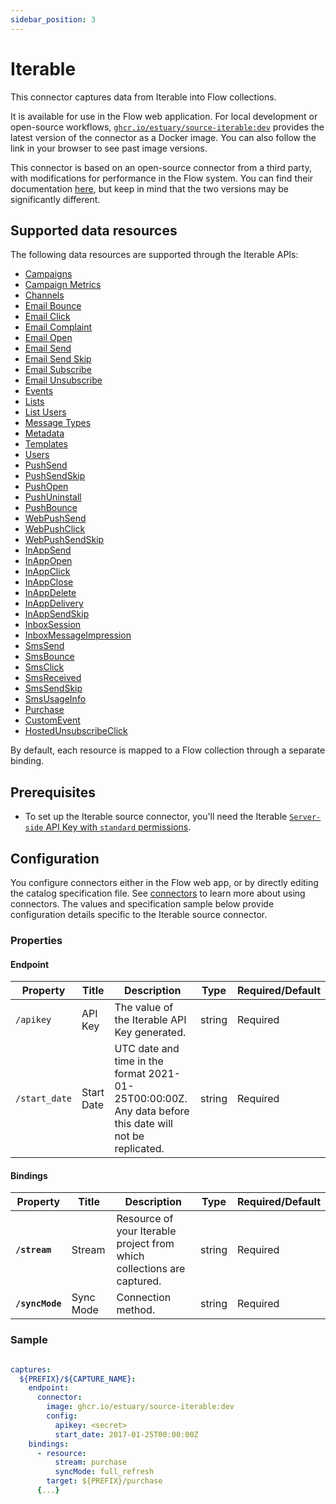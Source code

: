 ```yaml
---
sidebar_position: 3
---
```

# Iterable

This connector captures data from Iterable into Flow collections.

It is available for use in the Flow web application. For local development or open-source workflows, [`ghcr.io/estuary/source-iterable:dev`](https://ghcr.io/estuary/source-iterable:dev) provides the latest version of the connector as a Docker image. You can also follow the link in your browser to see past image versions.

This connector is based on an open-source connector from a third party, with modifications for performance in the Flow system.
You can find their documentation [here](https://docs.airbyte.com/integrations/sources/iterable/),
but keep in mind that the two versions may be significantly different.

## Supported data resources

The following data resources are supported through the Iterable APIs:

* [Campaigns](https://api.iterable.com/api/docs#campaigns_campaigns)
* [Campaign Metrics](https://api.iterable.com/api/docs#campaigns_metrics)
* [Channels](https://api.iterable.com/api/docs#channels_channels)
* [Email Bounce](https://api.iterable.com/api/docs#export_exportDataJson)
* [Email Click](https://api.iterable.com/api/docs#export_exportDataJson)
* [Email Complaint](https://api.iterable.com/api/docs#export_exportDataJson)
* [Email Open](https://api.iterable.com/api/docs#export_exportDataJson)
* [Email Send](https://api.iterable.com/api/docs#export_exportDataJson)
* [Email Send Skip](https://api.iterable.com/api/docs#export_exportDataJson)
* [Email Subscribe](https://api.iterable.com/api/docs#export_exportDataJson)
* [Email Unsubscribe](https://api.iterable.com/api/docs#export_exportDataJson)
* [Events](https://api.iterable.com/api/docs#events_User_events)
* [Lists](https://api.iterable.com/api/docs#lists_getLists)
* [List Users](https://api.iterable.com/api/docs#lists_getLists_0)
* [Message Types](https://api.iterable.com/api/docs#messageTypes_messageTypes)
* [Metadata](https://api.iterable.com/api/docs#metadata_list_tables)
* [Templates](https://api.iterable.com/api/docs#templates_getTemplates)
* [Users](https://api.iterable.com/api/docs#export_exportDataJson)
* [PushSend](https://api.iterable.com/api/docs#export_exportDataJson)
* [PushSendSkip](https://api.iterable.com/api/docs#export_exportDataJson)
* [PushOpen](https://api.iterable.com/api/docs#export_exportDataJson)
* [PushUninstall](https://api.iterable.com/api/docs#export_exportDataJson)
* [PushBounce](https://api.iterable.com/api/docs#export_exportDataJson)
* [WebPushSend](https://api.iterable.com/api/docs#export_exportDataJson)
* [WebPushClick](https://api.iterable.com/api/docs#export_exportDataJson)
* [WebPushSendSkip](https://api.iterable.com/api/docs#export_exportDataJson)
* [InAppSend](https://api.iterable.com/api/docs#export_exportDataJson)
* [InAppOpen](https://api.iterable.com/api/docs#export_exportDataJson)
* [InAppClick](https://api.iterable.com/api/docs#export_exportDataJson)
* [InAppClose](https://api.iterable.com/api/docs#export_exportDataJson)
* [InAppDelete](https://api.iterable.com/api/docs#export_exportDataJson)
* [InAppDelivery](https://api.iterable.com/api/docs#export_exportDataJson)
* [InAppSendSkip](https://api.iterable.com/api/docs#export_exportDataJson)
* [InboxSession](https://api.iterable.com/api/docs#export_exportDataJson)
* [InboxMessageImpression](https://api.iterable.com/api/docs#export_exportDataJson)
* [SmsSend](https://api.iterable.com/api/docs#export_exportDataJson)
* [SmsBounce](https://api.iterable.com/api/docs#export_exportDataJson)
* [SmsClick](https://api.iterable.com/api/docs#export_exportDataJson)
* [SmsReceived](https://api.iterable.com/api/docs#export_exportDataJson)
* [SmsSendSkip](https://api.iterable.com/api/docs#export_exportDataJson)
* [SmsUsageInfo](https://api.iterable.com/api/docs#export_exportDataJson)
* [Purchase](https://api.iterable.com/api/docs#export_exportDataJson)
* [CustomEvent](https://api.iterable.com/api/docs#export_exportDataJson)
* [HostedUnsubscribeClick](https://api.iterable.com/api/docs#export_exportDataJson)

By default, each resource is mapped to a Flow collection through a separate binding.

## Prerequisites

* To set up the Iterable source connector, you'll need the Iterable [`Server-side` API Key with `standard` permissions](https://support.iterable.com/hc/en-us/articles/360043464871-API-Keys-).

## Configuration

You configure connectors either in the Flow web app, or by directly editing the catalog specification file.
See [connectors](../../../concepts/connectors.md#using-connectors) to learn more about using connectors. The values and specification sample below provide configuration details specific to the Iterable source connector.

### Properties

#### Endpoint

| Property | Title | Description | Type | Required/Default |
|---|---|---|---|---|
| `/apikey` | API Key | The value of the Iterable API Key generated. | string | Required |
| `/start_date` | Start Date | UTC date and time in the format 2021-01-25T00:00:00Z. Any data before this date will not be replicated. | string | Required |

#### Bindings

| Property | Title | Description | Type | Required/Default |
|---|---|---|---|---|
| **`/stream`** | Stream | Resource of your Iterable project from which collections are captured. | string | Required |
| **`/syncMode`** | Sync Mode | Connection method. | string | Required |

### Sample

```yaml

captures:
  ${PREFIX}/${CAPTURE_NAME}:
    endpoint:
      connector:
        image: ghcr.io/estuary/source-iterable:dev
        config:
          apikey: <secret>
          start_date: 2017-01-25T00:00:00Z
    bindings:
      - resource:
          stream: purchase
          syncMode: full_refresh
        target: ${PREFIX}/purchase
      {...}
```
